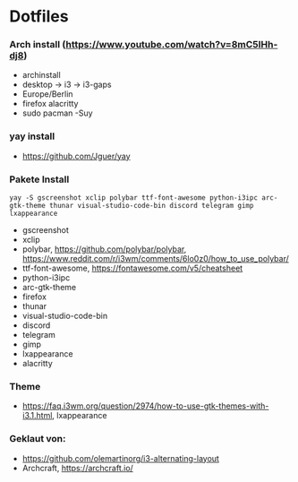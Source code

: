 # Dotfiles

### Arch install (https://www.youtube.com/watch?v=8mC5IHh-dj8)
* archinstall
* desktop -> i3 -> i3-gaps
* Europe/Berlin
* firefox alacritty
* sudo pacman -Suy

### yay install
* https://github.com/Jguer/yay

### Pakete Install
```yay -S gscreenshot xclip polybar ttf-font-awesome python-i3ipc arc-gtk-theme thunar visual-studio-code-bin discord telegram gimp lxappearance```
* gscreenshot
* xclip
* polybar, https://github.com/polybar/polybar, https://www.reddit.com/r/i3wm/comments/6lo0z0/how_to_use_polybar/
* ttf-font-awesome, https://fontawesome.com/v5/cheatsheet
* python-i3ipc
* arc-gtk-theme
* firefox
* thunar
* visual-studio-code-bin
* discord
* telegram
* gimp
* lxappearance
* alacritty

### Theme
* https://faq.i3wm.org/question/2974/how-to-use-gtk-themes-with-i3.1.html, lxappearance


### Geklaut von:
* https://github.com/olemartinorg/i3-alternating-layout
* Archcraft, https://archcraft.io/
